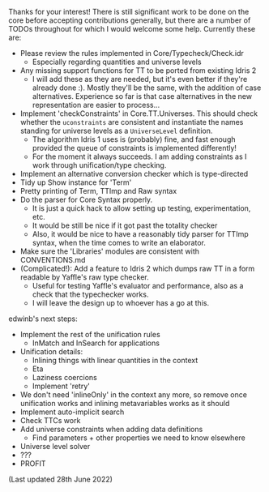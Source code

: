 Thanks for your interest! There is still significant work to be done on the
core before accepting contributions generally, but there are a number of
TODOs throughout for which I would welcome some help. Currently these are:

* Please review the rules implemented in Core/Typecheck/Check.idr
    - Especially regarding quantities and universe levels
* Any missing support functions for TT to be ported from existing Idris 2
    - I will add these as they are needed, but it's even better if they're
      already done :). Mostly they'll be the same, with the addition of
      case alternatives. Experience so far is that case alternatives in the
      new representation are easier to process...
* Implement 'checkConstraints' in Core.TT.Universes. This should check
  whether the `uconstraints` are consistent and instantiate the names standing
  for universe levels as a `UniverseLevel` definition.
    - The algorithm Idris 1 uses is (probably) fine, and fast enough provided
      the queue of constraints is implemented differently!
    - For the moment it always succeeds. I am adding constraints as I work
      through unification/type checking.
* Implement an alternative conversion checker which is type-directed
* Tidy up Show instance for 'Term'
* Pretty printing of Term, TTImp and Raw syntax
* Do the parser for Core Syntax properly.
    - It is just a quick hack to allow setting up testing, experimentation, etc.
    - It would be still be nice if it got past the totality checker
    - Also, it would be nice to have a reasonably tidy parser for TTImp syntax,
      when the time comes to write an elaborator.
* Make sure the 'Libraries' modules are consistent with CONVENTIONS.md
* (Complicated!): Add a feature to Idris 2 which dumps raw TT in a form readable
  by Yaffle's raw type checker.
    - Useful for testing Yaffle's evaluator and performance, also as a check
      that the typechecker works.
    - I will leave the design up to whoever has a go at this.

edwinb's next steps:

* Implement the rest of the unification rules
  - InMatch and InSearch for applications
* Unification details:
  - Inlining things with linear quantities in the context
  - Eta
  - Laziness coercions
  - Implement 'retry'
* We don't need 'inlineOnly' in the context any more, so remove once
  unification works and inlining metavariables works as it should
* Implement auto-implicit search
* Check TTCs work
* Add universe constraints when adding data definitions
  - Find parameters + other properties we need to know elsewhere
* Universe level solver
* ???
* PROFIT

(Last updated 28th June 2022)
